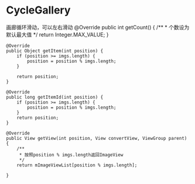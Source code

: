 # CycleGallery
画廊循环滑动，可以左右滑动
@Override
    public int getCount() {
        /**
         * 个数设为默认最大值
         */
        return Integer.MAX_VALUE;
    }

    @Override
    public Object getItem(int position) {
        if (position >= imgs.length) {
            position = position % imgs.length;
        }

        return position;
    }

    @Override
    public long getItemId(int position) {
        if (position >= imgs.length) {
            position = position % imgs.length;
        }
        return position;
    }

    @Override
    public View getView(int position, View convertView, ViewGroup parent) {
        /**
         * 按照position % imgs.length返回ImageView
         */
        return mImageViewList[position % imgs.length];

    }
